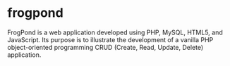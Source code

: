 # frogpond
FrogPond is a web application developed using PHP, MySQL, HTML5, and JavaScript. Its purpose is to illustrate the development of a vanilla PHP object-oriented programming CRUD (Create, Read, Update, Delete) application.
